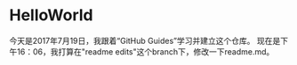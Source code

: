 # HelloWorld
今天是2017年7月19日，我跟着“GitHub Guides”学习并建立这个仓库。
现在是下午16：06，我打算在"readme edits"这个branch下，修改一下readme.md。
